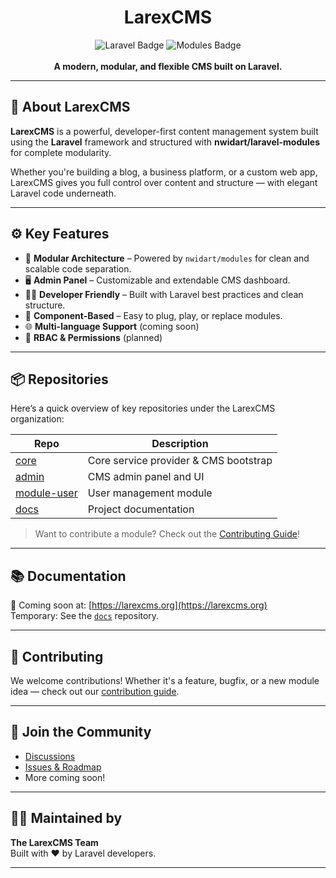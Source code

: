 <h1 align="center">LarexCMS</h1>

<p align="center">
  <img src="https://img.shields.io/badge/built%20with-Laravel-red?style=flat-square" alt="Laravel Badge">
  <img src="https://img.shields.io/badge/modular-powered%20by%20nwidart/modules-blue?style=flat-square" alt="Modules Badge">
  <br><br>
  <strong>A modern, modular, and flexible CMS built on Laravel.</strong>
</p>

---

## 🌟 About LarexCMS

**LarexCMS** is a powerful, developer-first content management system built using the **Laravel** framework and structured with **nwidart/laravel-modules** for complete modularity.

Whether you're building a blog, a business platform, or a custom web app, LarexCMS gives you full control over content and structure — with elegant Laravel code underneath.

---

## ⚙️ Key Features

- 🧩 **Modular Architecture** – Powered by `nwidart/modules` for clean and scalable code separation.
- 🖥️ **Admin Panel** – Customizable and extendable CMS dashboard.
- 🧑‍💻 **Developer Friendly** – Built with Laravel best practices and clean structure.
- 🧱 **Component-Based** – Easy to plug, play, or replace modules.
- 🌐 **Multi-language Support** (coming soon)
- 🔐 **RBAC & Permissions** (planned)

---

## 📦 Repositories

Here’s a quick overview of key repositories under the LarexCMS organization:

| Repo | Description |
|------|-------------|
| [core](https://github.com/LarexCMS/core) | Core service provider & CMS bootstrap |
| [admin](https://github.com/LarexCMS/admin) | CMS admin panel and UI |
| [module-user](https://github.com/LarexCMS/module-user) | User management module |
| [docs](https://github.com/LarexCMS/docs) | Project documentation |

> Want to contribute a module? Check out the [Contributing Guide](https://github.com/LarexCMS/docs)!

---

## 📚 Documentation

📖 Coming soon at: [https://larexcms.org](https://larexcms.org)  
Temporary: See the [`docs`](https://github.com/LarexCMS/docs) repository.

---

## 🤝 Contributing

We welcome contributions! Whether it's a feature, bugfix, or a new module idea — check out our [contribution guide](https://github.com/LarexCMS/docs/blob/main/CONTRIBUTING.md).

---

## 💬 Join the Community

- [Discussions](https://github.com/orgs/LarexCMS/discussions)
- [Issues & Roadmap](https://github.com/LarexCMS/core/issues)
- More coming soon!

---

## 🧑‍🚀 Maintained by

**The LarexCMS Team**  
Built with ❤️ by Laravel developers.

---
